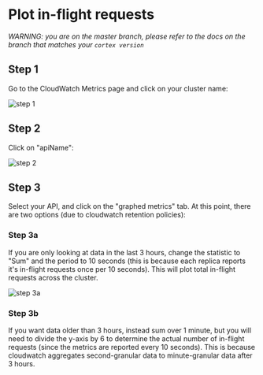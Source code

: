 # Plot in-flight requests

_WARNING: you are on the master branch, please refer to the docs on the branch that matches your `cortex version`_

## Step 1

Go to the CloudWatch Metrics page and click on your cluster name:

![step 1](https://user-images.githubusercontent.com/808475/78299915-7b1f3200-74eb-11ea-8399-d9a465d2d7f1.png)

## Step 2

Click on "apiName":

![step 2](https://user-images.githubusercontent.com/808475/78299940-85d9c700-74eb-11ea-966c-c7ef97d76cd8.png)

## Step 3

Select your API, and click on the "graphed metrics" tab. At this point, there are two options (due to cloudwatch retention policies):

### Step 3a

If you are only looking at data in the last 3 hours, change the statistic to "Sum" and the period to 10 seconds (this is because each replica reports it's in-flight requests once per 10 seconds). This will plot total in-flight requests across the cluster.

![step 3a](https://user-images.githubusercontent.com/808475/78299975-968a3d00-74eb-11ea-82ec-968311e029d4.png)

### Step 3b

If you want data older than 3 hours, instead sum over 1 minute, but you will need to divide the y-axis by 6 to determine the actual number of in-flight requests (since the metrics are reported every 10 seconds). This is because cloudwatch aggregates second-granular data to minute-granular data after 3 hours.
